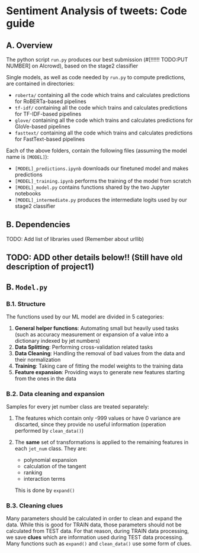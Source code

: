 # Sentiment Analysis of tweets: Code guide

## A. Overview

The python script `run.py` produces our best submission (#[!!!!!! TODO:PUT NUMBER] on AIcrowd), based on the stage2 classifier

Single models, as well as code needed by `run.py` to compute predictions, are contained in directories:

- `roberta/` containing all the code which trains and calculates predictions for RoBERTa-based pipelines
- `tf-idf/` containing all the code which trains and calculates predictions for TF-IDF-based pipelines
- `glove/` containing all the code which trains and calculates predictions for GloVe-based pipelines
- `fasttext/` containing all the code which trains and calculates predictions for FastText-based pipelines

Each of the above folders, contain the following files (assuming the model name is `[MODEL]`):

- `[MODEL]_predictions.ipynb` downloads our finetuned model and makes predictions
- `[MODEL]_training.ipynb` performs the training of the model from scratch
- `[MODEL]_model.py` contains functions shared by the two Jupyter notebooks
- `[MODEL]_intermediate.py` produces the intermediate logits used by our stage2 classifier


## B. Dependencies

TODO: Add list of libraries used
(Remember about urllib)

## TODO: ADD other details below!! (Still have old description of project1)

## B. `Model.py`

### B.1. Structure

The functions used by our ML model are divided in 5 categories:

1. __General helper functions__: Automating small but heavily used tasks (such as accuracy measurement or expansion of a value into a dictionary indexed by jet numbers)
2. __Data Splitting__: Performing cross-validation related tasks
3. __Data Cleaning__: Handling the removal of bad values from the data and their normalization
4. __Training__: Taking care of fitting the model weights to the training data
5. __Feature expansion__: Providing ways to generate new features starting from the ones in the data

### B.2. Data cleaning and expansion

Samples for every jet number class are treated separately:

1. The features which contain only -999 values or have 0 variance are discarted, since they provide no useful information (operation performed by `clean_data()`)
2. The __same__ set of transformations is applied to the remaining features in each `jet_num` class. They are:
  
    - polynomial expansion
    - calculation of the tangent
    - ranking
    - interaction terms

    This is done by `expand()`

### B.3. Cleaning __clues__

Many parameters should be calculated in order to clean and expand the data. While this is good for TRAIN data, those parameters should not be calculated from TEST data.
For that reason, during TRAIN data processing, we save __clues__ which are information used during TEST data processing.
Many functions such as `expand()` and `clean_data()` use some form of clues.
